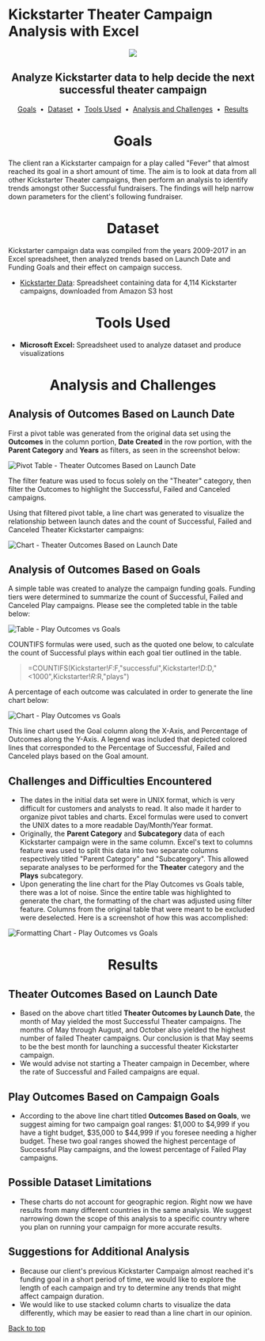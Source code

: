 # Kickstarter Theater Campaign Analysis with Excel

<div align="center">
  <img src="images/crowdfunding.jpg">
</div>

## <div align="center">Analyze Kickstarter data to help decide the next successful theater campaign</div>

<p align="center">
<a href="#goal">Goals</a> &nbsp;&bull;&nbsp;
<a href="#dataset">Dataset</a> &nbsp;&bull;&nbsp;
<a href="#tools-used">Tools Used</a> &nbsp;&bull;&nbsp;
<a href="#analysis-and-challenges">Analysis and Challenges</a> &nbsp;&bull;&nbsp;
<a href="#results">Results</a>
</p>



# <div align="center">Goals</div>

The client ran a Kickstarter campaign for a play called "Fever" that almost reached its goal in a short amount of time. The aim is to look at data from all other Kickstarter Theater campaigns, then perform an analysis to identify trends amongst other Successful fundraisers. The findings will help narrow down parameters for the client's following fundraiser.


# <div align="center">Dataset</div>
Kickstarter campaign data was compiled from the years 2009-2017 in an Excel spreadsheet, then analyzed trends based on Launch Date and Funding Goals and their effect on campaign success.


- [Kickstarter Data](data/kickstarter_data.xlsx): Spreadsheet containing data for 4,114 Kickstarter campaigns, downloaded from Amazon S3 host

# <div align="center">Tools Used</div>
- **Microsoft Excel:** Spreadsheet used to analyze dataset and produce visualizations


# <div align="center">Analysis and Challenges</div>

## Analysis of Outcomes Based on Launch Date

First a pivot table was generated from the original data set using the **Outcomes** in the column portion, **Date Created** in the row portion, with the **Parent Category** and **Years** as filters, as seen in the screenshot below:

![Pivot Table - Theater Outcomes Based on Launch Date](images/Pivot_Table_Theater_Outcomes_vs_Launch.png)

The filter feature was used to focus solely on the "Theater" category, then filter the Outcomes to highlight the Successful, Failed and Canceled campaigns.

Using that filtered pivot table, a line chart was generated to visualize the relationship between launch dates and the count of Successful, Failed and Canceled Theater Kickstarter campaigns:

![Chart - Theater Outcomes Based on Launch Date](images/Theater_Outcomes_vs_Launch.png)

## Analysis of Outcomes Based on Goals

A simple table was created to analyze the campaign funding goals. Funding tiers were determined to summarize the count of Successful, Failed and Canceled Play campaigns. Please see the completed table in the table below:

![Table - Play Outcomes vs Goals](images/Table_Outcomes_vs_Goals.png)

COUNTIFS formulas were used, such as the quoted one below, to calculate the count of Successful plays within each goal tier outlined in the table.

> =COUNTIFS(Kickstarter!$F:$F,"successful",Kickstarter!$D:$D,"<1000",Kickstarter!$R:$R,"plays")

A percentage of each outcome was calculated in order to generate the line chart below:

![Chart - Play Outcomes vs Goals](images/Outcomes_vs_Goals.png)

This line chart used the Goal column along the X-Axis, and Percentage of Outcomes along the Y-Axis. A legend was included that depicted colored lines that corresponded to the Percentage of Successful, Failed and Canceled plays based on the Goal amount.

## Challenges and Difficulties Encountered
- The dates in the initial data set were in UNIX format, which is very difficult for customers and analysts to read. It also made it harder to organize pivot tables and charts. Excel formulas were used to convert the UNIX dates to a more readable Day/Month/Year format.
- Originally, the **Parent Category** and **Subcategory** data of each Kickstarter campaign were in the same column. Excel's text to columns feature was used to split this data into two separate columns respectively titled "Parent Category" and "Subcategory". This allowed separate analyses to be performed for the **Theater** category and the **Plays** subcategory.
- Upon generating the line chart for the Play Outcomes vs Goals table, there was a lot of noise. Since the entire table was highlighted to generate the chart, the formatting of the chart was adjusted using filter feature. Columns from the original table that were meant to be excluded were deselected. Here is a screenshot of how this was accomplished:

![Formatting Chart - Play Outcomes vs Goals](images/Formatting-Outcomes_Based_on_Goals.png)

# <div align="center">Results</div>

## Theater Outcomes Based on Launch Date
- Based on the above chart titled **Theater Outcomes by Launch Date**, the month of May yielded the most Successful Theater campaigns. The months of May through August, and October also yielded the highest number of failed Theater campaigns. Our conclusion is that May seems to be the best month for launching a successful theater Kickstarter campaign.
- We would advise not starting a Theater campaign in December, where the rate of Successful and Failed campaigns are equal.

## Play Outcomes Based on Campaign Goals
- According to the above line chart titled **Outcomes Based on Goals**, we suggest aiming for two campaign goal ranges: $1,000 to $4,999 if you have a tight budget, $35,000 to $44,999 if you foresee needing a higher budget. These two goal ranges showed the highest percentage of Successful Play campaigns, and the lowest percentage of Failed Play campaigns.

## Possible Dataset Limitations
- These charts do not account for geographic region. Right now we have results from many different countries in the same analysis.  We suggest narrowing down the scope of this analysis to a specific country where you plan on running your campaign for more accurate results.

## Suggestions for Additional Analysis
- Because our client's previous Kickstarter Campaign almost reached it's funding goal in a short period of time, we would like to explore the length of each campaign and try to determine any trends that might affect campaign duration.
- We would like to use stacked column charts to visualize the data differently, which may be easier to read than a line chart in our opinion.

[Back to top](#kickstarter-theater-campaign-analysis-with-excel)









